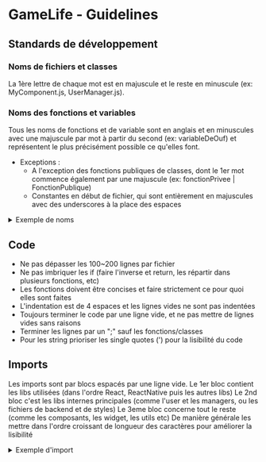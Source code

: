 # GameLife - Guidelines

## Standards de développement

### Noms de fichiers et classes

La 1ère lettre de chaque mot est en majuscule et le reste en minuscule (ex: MyComponent.js, UserManager.js).

### Noms des fonctions et variables

Tous les noms de fonctions et de variable sont en anglais et en minuscules avec une majuscule par mot à partir du second (ex: variableDeOuf) et représentent le plus précisément possible ce qu'elles font.

* Exceptions :
    - A l'exception des fonctions publiques de classes, dont le 1er mot commence également par une majuscule (ex: fonctionPrivee | FonctionPublique)
    - Constantes en début de fichier, qui sont entièrement en majuscules avec des underscores à la place des espaces

<details>
<summary>Exemple de noms</summary>

```javascript
class MyComponent extends React.Component {
    // Propriétés statiques en premier
    static defaultProps = {};

    // État du composant
    state = {};

    // Méthodes du cycle de vie
    componentDidMount() {}

    // Méthodes privées personnalisées
    handleSomething = () => {};

    // Méthodes publiques
    FonctionPublique = () => {};

    // Render en dernier - Ou dans un fichier séparé si le composant est complexe
    render() {}
}
```

</details>

## Code

* Ne pas dépasser les 100~200 lignes par fichier
* Ne pas imbriquer les if (faire l'inverse et return, les répartir dans plusieurs fonctions, etc)
* Les fonctions doivent être concises et faire strictement ce pour quoi elles sont faites
* L'indentation est de 4 espaces et les lignes vides ne sont pas indentées
* Toujours terminer le code par une ligne vide, et ne pas mettre de lignes vides sans raisons
* Terminer les lignes par un ";" sauf les fonctions/classes
* Pour les string prioriser les single quotes (') pour la lisibilité du code

## Imports

Les imports sont par blocs espacés par une ligne vide.
Le 1er bloc contient les libs utilisées (dans l'ordre React, ReactNative puis les autres libs)
Le 2nd bloc c'est les libs internes principales (comme l'user et les managers, ou les fichiers de backend et de styles)
Le 3eme bloc concerne tout le reste (comme les composants, les widget, les utils etc)
De manière générale les mettre dans l'ordre croissant de longueur des caractères pour améliorer la lisibilité

<details>
<summary>Exemple d'import</summary>

```javascript
// 1. React et React Native
import * as React from 'react';
import { View, Text } from 'react-native';

// 2. Bibliothèques externes
import LinearGradient from 'react-native-linear-gradient';

// 3. Fichiers internes (back, styles)
import styles from './style';
import BackComponent from './back';

// 4. Managers
import user from 'Managers/UserManager';
import langManager from 'Managers/LangManager';

// 5. Composants et utils
import { Button, Text } from 'Interface/Components';
import { GetLocalTime } from 'Utils/Time';
```

</details>
